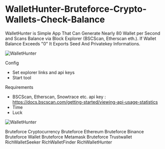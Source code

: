# WalletHunter-Bruteforce-Crypto-Wallets-Check-Balance

WalletHunter is Simple App That Can Generate Nearly 80 Wallet per Second and Scans Balance via Block Explorer (BSCScan, Etherscan eth.). If Wallet Balance Exceeds "0" It Exports Seed And Privatekey Informations.

![WalletHunter](https://raw.githubusercontent.com/antennaitalia/WalletHunter-Bruteforce-Crypto-Wallets-Check-Balance/main/wallethunterv2.gif)

Config
- Set explorer links and api keys
- Start tool

Requirements
- BSCScan, Etherscan, Snowtrace etc. api key : https://docs.bscscan.com/getting-started/viewing-api-usage-statistics
- Time
- Luck

![WalletHunter](https://raw.githubusercontent.com/antennaitalia/WalletHunter-Bruteforce-Crypto-Wallets-Check-Balance/main/wallethunterv2ss.jpg)


Bruteforce Cryptocurrency 
Bruteforce Ethereum 
Bruteforce Binance 
Bruteforce Wallet
Bruteforce Metamask
Bruteforce Trustwallet
RichWalletSeeker
RichWalletFinder
RichWalletHunter
